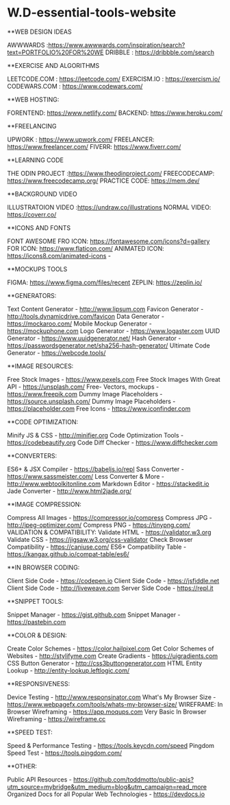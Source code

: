 # W.D-essential-tools-website

**WEB DESIGN IDEAS 

AWWWARDS :https://www.awwwards.com/inspiration/search?text=PORTFOLIO%20FOR%20WE
DRIBBLE : https://dribbble.com/search

**EXERCISE AND ALGORITHMS

LEETCODE.COM : https://leetcode.com/
EXERCISM.IO : https://exercism.io/
CODEWARS.COM : https://www.codewars.com/

**WEB HOSTING:

FORENTEND: https://www.netlify.com/ 
BACKEND: https://www.heroku.com/ 

**FREELANCING 

UPWORK : https://www.upwork.com/
FREELANCER: https://www.freelancer.com/
FIVERR: https://www.fiverr.com/

**LEARNING CODE

THE ODIN PROJECT :https://www.theodinproject.com/
FREECODECAMP: https://www.freecodecamp.org/
PRACTICE CODE: https://mem.dev/

**BACKGROUND VIDEO

ILLUSTRATOION VIDEO :https://undraw.co/illustrations 
NORMAL VIDEO: https://coverr.co/

**ICONS AND FONTS

FONT AWESOME FRO ICON: https://fontawesome.com/icons?d=gallery 
 FOR ICON: https://www.flaticon.com/ 
ANIMATED ICON: https://icons8.com/animated-icons -

**MOCKUPS TOOLS

FIGMA: https://www.figma.com/files/recent
ZEPLIN: https://zeplin.io/

**GENERATORS:

Text Content Generator - http://www.lipsum.com
Favicon Generator - http://tools.dynamicdrive.com/favicon
Data Generator - https://mockaroo.com/
Mobile Mockup Generator - https://mockuphone.com
Logo Generator - https://www.logaster.com
UUID Generator - https://www.uuidgenerator.net/
Hash Generator - https://passwordsgenerator.net/sha256-hash-generator/
Ultimate Code Generator - https://webcode.tools/

**IMAGE RESOURCES:

Free Stock Images - https://www.pexels.com
Free Stock Images With Great API - https://unsplash.com/
Free- Vectors, mockups - https://www.freepik.com
Dummy Image Placeholders - https://source.unsplash.com/
Dummy Image Placeholders - https://placeholder.com
Free Icons - https://www.iconfinder.com

**CODE OPTIMIZATION:

Minify JS & CSS - http://minifier.org
Code Optimization Tools - https://codebeautify.org
Code Diff Checker - https://www.diffchecker.com

**CONVERTERS:

ES6+ & JSX Compiler - https://babeljs.io/repl
Sass Converter - https://www.sassmeister.com/
Less Converter & More - http://www.webtoolkitonline.com
Markdown Editor - https://stackedit.io
Jade Converter - http://www.html2jade.org/

**IMAGE COMPRESSION:

Compress All Images - https://compressor.io/compress
Compress JPG - http://jpeg-optimizer.com/
Compress PNG - https://tinypng.com/
VALIDATION & COMPATIBILITY:
Validate HTML - https://validator.w3.org
Validate CSS - https://jigsaw.w3.org/css-validator
Check Browser Compatibility - https://caniuse.com/
ES6+ Compatibility Table - https://kangax.github.io/compat-table/es6/

**IN BROWSER CODING:

Client Side Code - https://codepen.io
Client Side Code - https://jsfiddle.net
Client Side Code - http://liveweave.com
Server Side Code - https://repl.it

**SNIPPET TOOLS:

Snippet Manager - https://gist.github.com
Snippet Manager - https://pastebin.com

**COLOR & DESIGN:

Create Color Schemes - https://color.hailpixel.com
Get Color Schemes of Websites - http://stylifyme.com
Create Gradients - https://uigradients.com
CSS Button Generator - http://css3buttongenerator.com
HTML Entity Lookup - http://entity-lookup.leftlogic.com/

**RESPONSIVENESS:

Device Testing - http://www.responsinator.com
What's My Browser Size - https://www.webpagefx.com/tools/whats-my-browser-size/
WIREFRAME:
In Browser Wireframing - https://app.moqups.com
Very Basic In Browser Wireframing - https://wireframe.cc

**SPEED TEST:

Speed & Performance Testing - https://tools.keycdn.com/speed
Pingdom Speed Test - https://tools.pingdom.com/

**OTHER:

Public API Resources - https://github.com/toddmotto/public-apis?utm_source=mybridge&utm_medium=blog&utm_campaign=read_more
Organized Docs for all Popular Web Technologies - https://devdocs.io
